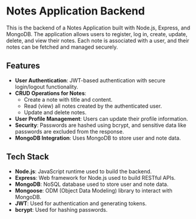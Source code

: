 # Notes Application Backend

This is the backend of a Notes Application built with Node.js, Express, and MongoDB. The application allows users to register, log in, create, update, delete, and view their notes. Each note is associated with a user, and their notes can be fetched and managed securely.

## Features

- **User Authentication**: JWT-based authentication with secure login/logout functionality.
- **CRUD Operations for Notes**:
  - Create a note with title and content.
  - Read (view) all notes created by the authenticated user.
  - Update and delete notes.
- **User Profile Management**: Users can update their profile information.
- **Security**: Passwords are hashed using bcrypt, and sensitive data like passwords are excluded from the response.
- **MongoDB Integration**: Uses MongoDB to store user and note data.

## Tech Stack

- **Node.js**: JavaScript runtime used to build the backend.
- **Express**: Web framework for Node.js used to build RESTful APIs.
- **MongoDB**: NoSQL database used to store user and note data.
- **Mongoose**: ODM (Object Data Modeling) library to interact with MongoDB.
- **JWT**: Used for authentication and generating tokens.
- **bcrypt**: Used for hashing passwords.

